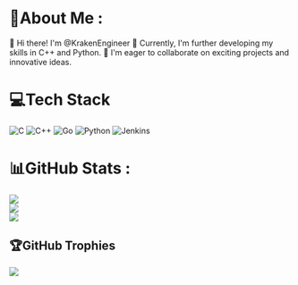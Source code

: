 # 💫About Me :
👋 Hi there! I'm @KrakenEngineer
🌱 Currently, I'm further developing my skills in C++ and Python.
💞️ I'm eager to collaborate on exciting projects and innovative ideas.

# 💻Tech Stack
![C](https://img.shields.io/badge/c-%2300599C.svg?style=for-the-badge&logo=c&logoColor=white) ![C++](https://img.shields.io/badge/c++-%2300599C.svg?style=for-the-badge&logo=c%2B%2B&logoColor=white) ![Go](https://img.shields.io/badge/go-%2300ADD8.svg?style=for-the-badge&logo=go&logoColor=white) ![Python](https://img.shields.io/badge/python-3670A0?style=for-the-badge&logo=python&logoColor=ffdd54) ![Jenkins](https://img.shields.io/badge/jenkins-%232C5263.svg?style=for-the-badge&logo=jenkins&logoColor=white)
# 📊GitHub Stats :
![](https://github-readme-stats.vercel.app/api?username=VkareGit&theme=radical&hide_border=false&include_all_commits=true&count_private=true)<br/>
![](https://github-readme-streak-stats.herokuapp.com/?user=VkareGit&theme=radical&hide_border=false)<br/>
![](https://github-readme-stats.vercel.app/api/top-langs/?username=VkareGit&theme=radical&hide_border=false&include_all_commits=true&count_private=true&layout=compact)

## 🏆GitHub Trophies
![](https://github-trophies.vercel.app/?username=VkareGit&theme=radical&no-frame=true&no-bg=false&margin-w=4)
